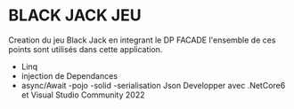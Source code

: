 # BLACK JACK JEU

Creation du jeu Black Jack en integrant le DP FACADE 
l'ensemble de ces points sont utilisés dans cette application.
 - Linq
 - injection de Dependances
 - async/Await 
 -pojo
 -solid
 -serialisation Json
Developper avec .NetCore6 et Visual Studio Community 2022
